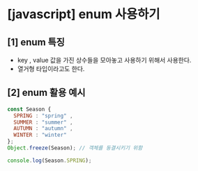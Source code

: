 # \[javascript] enum 사용하기

## \[1] enum 특징 <a href="#1-enum" id="1-enum"></a>

* key , value 값을 가진 상수들을 모아놓고 사용하기 위해서 사용한다.
* 열거형 타입이라고도 한다.

## \[2] enum 활용 예시 <a href="#2-enum" id="2-enum"></a>

```javascript
const Season {
  SPRING : "spring" ,
  SUMMER : "summer" ,
  AUTUMN : "autumn" ,
  WINTER : "winter"
};
Object.freeze(Season); // 객체를 동결시키기 위함

console.log(Season.SPRING);
```
